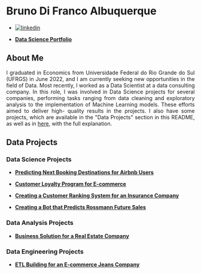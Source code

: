 # Bruno Di Franco Albuquerque

- [![linkedin](https://img.shields.io/badge/linkedin-0A66C2?style=for-the-badge&logo=linkedin&logoColor=white)](https://www.linkedin.com/in/BrunoDiFrancoAlbuquerque/)

- [**Data Science Portfolio**](https://brunodifranco.github.io/data-science-portfolio/)

## About Me
<p align="justify"> I graduated in Economics from Universidade Federal do Rio Grande do Sul (UFRGS) in June 2022, and I am currently seeking new opportunities in the field of Data. Most recently, I worked as a Data Scientist at a data consulting company. In this role, I was involved in Data Science projects for several companies, performing tasks ranging from data cleaning and exploratory analysis to the implementation of Machine Learning models. These efforts aimed to deliver high- quality results in the projects. I also have some projects, which are available in the "Data Projects" section in this README, as well as in <a href="https://brunodifranco.github.io/data-science-portfolio/"> here</a>, with the full explanation. </p>

## Data Projects

### Data Science Projects

- [**Predicting Next Booking Destinations for Airbnb Users**](https://github.com/brunodifranco/project-airbnb-classification)

- [**Customer Loyalty Program for E-commerce**](https://github.com/brunodifranco/project-outleto-clustering)

- [**Creating a Customer Ranking System for an Insurance Company**](https://github.com/brunodifranco/project-insuricare-ranking)

- [**Creating a Bot that Predicts Rossmann Future Sales**](https://github.com/brunodifranco/project-rossmann-sales)

### Data Analysis Projects

- [**Business Solution for a Real Estate Company**](https://github.com/brunodifranco/project-house-rocket-insights)

### Data Engineering Projects

- [**ETL Building for an E-commerce Jeans Company**](https://github.com/brunodifranco/project-star-jeans-data-engineering)
